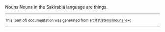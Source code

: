 Nouns
Nouns in the Sakirabiá language are things.

* * *

<small>This (part of) documentation was generated from [src/fst/stems/nouns.lexc](https://github.com/giellalt/lang-skf/blob/main/src/fst/stems/nouns.lexc)</small>

---

